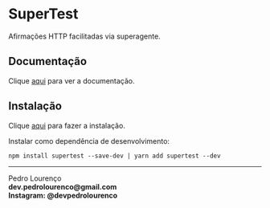 # SuperTest

Afirmações HTTP facilitadas via superagente.

## Documentação

Clique [aqui](https://github.com/visionmedia/supertest) para ver a documentação.

## Instalação

Clique [aqui](https://www.npmjs.com/package/supertest) para fazer a instalação.

Instalar como dependência de desenvolvimento:

```
npm install supertest --save-dev | yarn add supertest --dev
```

<hr>
<stong>Pedro Lourenço</strong><br>
<Strong>dev.pedrolourenco@gmail.com</strong><br>
<Strong>Instagram: @devpedrolourenco</strong>